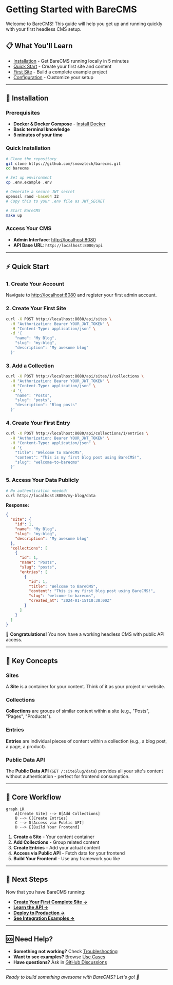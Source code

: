 # Getting Started with BareCMS

Welcome to BareCMS! This guide will help you get up and running quickly with your first headless CMS setup.

## 📋 What You'll Learn

- [Installation](installation.md) - Get BareCMS running locally in 5 minutes
- [Quick Start](quick-start.md) - Create your first site and content
- [First Site](first-site.md) - Build a complete example project
- [Configuration](configuration.md) - Customize your setup

---

## 🚀 Installation

### Prerequisites

- **Docker & Docker Compose** - [Install Docker](https://docs.docker.com/get-docker/)
- **Basic terminal knowledge**
- **5 minutes of your time**

### Quick Installation

```bash
# Clone the repository
git clone https://github.com/snowztech/barecms.git
cd barecms

# Set up environment
cp .env.example .env

# Generate a secure JWT secret
openssl rand -base64 32
# Copy this to your .env file as JWT_SECRET

# Start BareCMS
make up
```

### Access Your CMS

- **Admin Interface**: [http://localhost:8080](http://localhost:8080)
- **API Base URL**: `http://localhost:8080/api`

---

## ⚡ Quick Start

### 1. Create Your Account

Navigate to [http://localhost:8080](http://localhost:8080) and register your first admin account.

### 2. Create Your First Site

```bash
curl -X POST http://localhost:8080/api/sites \
  -H "Authorization: Bearer YOUR_JWT_TOKEN" \
  -H "Content-Type: application/json" \
  -d '{
    "name": "My Blog",
    "slug": "my-blog",
    "description": "My awesome blog"
  }'
```

### 3. Add a Collection

```bash
curl -X POST http://localhost:8080/api/sites/1/collections \
  -H "Authorization: Bearer YOUR_JWT_TOKEN" \
  -H "Content-Type: application/json" \
  -d '{
    "name": "Posts",
    "slug": "posts",
    "description": "Blog posts"
  }'
```

### 4. Create Your First Entry

```bash
curl -X POST http://localhost:8080/api/collections/1/entries \
  -H "Authorization: Bearer YOUR_JWT_TOKEN" \
  -H "Content-Type: application/json" \
  -d '{
    "title": "Welcome to BareCMS",
    "content": "This is my first blog post using BareCMS!",
    "slug": "welcome-to-barecms"
  }'
```

### 5. Access Your Data Publicly

```bash
# No authentication needed!
curl http://localhost:8080/my-blog/data
```

**Response:**

```json
{
  "site": {
    "id": 1,
    "name": "My Blog",
    "slug": "my-blog",
    "description": "My awesome blog"
  },
  "collections": [
    {
      "id": 1,
      "name": "Posts",
      "slug": "posts",
      "entries": [
        {
          "id": 1,
          "title": "Welcome to BareCMS",
          "content": "This is my first blog post using BareCMS!",
          "slug": "welcome-to-barecms",
          "created_at": "2024-01-15T10:30:00Z"
        }
      ]
    }
  ]
}
```

🎉 **Congratulations!** You now have a working headless CMS with public API access.

---

## 🎯 Key Concepts

### Sites

A **Site** is a container for your content. Think of it as your project or website.

### Collections

**Collections** are groups of similar content within a site (e.g., "Posts", "Pages", "Products").

### Entries

**Entries** are individual pieces of content within a collection (e.g., a blog post, a page, a product).

### Public Data API

The **Public Data API** (`GET /:siteSlug/data`) provides all your site's content without authentication - perfect for frontend consumption.

---

## 🔧 Core Workflow

```mermaid
graph LR
    A[Create Site] --> B[Add Collections]
    B --> C[Create Entries]
    C --> D[Access via Public API]
    D --> E[Build Your Frontend]
```

1. **Create a Site** - Your content container
2. **Add Collections** - Group related content
3. **Create Entries** - Add your actual content
4. **Access via Public API** - Fetch data for your frontend
5. **Build Your Frontend** - Use any framework you like

---

## 🌟 Next Steps

Now that you have BareCMS running:

- **[Create Your First Complete Site →](first-site.md)**
- **[Learn the API →](../api/README.md)**
- **[Deploy to Production →](../deployment/self-hosting.md)**
- **[See Integration Examples →](../integration/frontend-examples.md)**

---

## 🆘 Need Help?

- **Something not working?** Check [Troubleshooting](../guides/troubleshooting.md)
- **Want to see examples?** Browse [Use Cases](../guides/use-cases.md)
- **Have questions?** Ask in [GitHub Discussions](https://github.com/snowztech/barecms/discussions)

---

_Ready to build something awesome with BareCMS? Let's go! 🚀_
